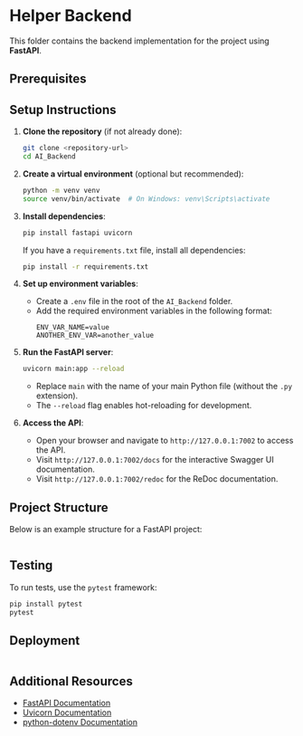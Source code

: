 # Helper Backend

This folder contains the backend implementation for the project using **FastAPI**.

## Prerequisites



## Setup Instructions

1. **Clone the repository** (if not already done):
   ```bash
   git clone <repository-url>
   cd AI_Backend
   ```

2. **Create a virtual environment** (optional but recommended):
   ```bash
   python -m venv venv
   source venv/bin/activate  # On Windows: venv\Scripts\activate
   ```

3. **Install dependencies**:
   ```bash
   pip install fastapi uvicorn
   ```

   If you have a `requirements.txt` file, install all dependencies:
   ```bash
   pip install -r requirements.txt
   ```

4. **Set up environment variables**:
   - Create a `.env` file in the root of the `AI_Backend` folder.
   - Add the required environment variables in the following format:
     ```
     ENV_VAR_NAME=value
     ANOTHER_ENV_VAR=another_value
     ```


5. **Run the FastAPI server**:
   ```bash
   uvicorn main:app --reload
   ```

   - Replace `main` with the name of your main Python file (without the `.py` extension).
   - The `--reload` flag enables hot-reloading for development.

6. **Access the API**:
   - Open your browser and navigate to `http://127.0.0.1:7002` to access the API.
   - Visit `http://127.0.0.1:7002/docs` for the interactive Swagger UI documentation.
   - Visit `http://127.0.0.1:7002/redoc` for the ReDoc documentation.

## Project Structure

Below is an example structure for a FastAPI project:

```

```

## Testing

To run tests, use the `pytest` framework:
```bash
pip install pytest
pytest
```

## Deployment

```
```

## Additional Resources

- [FastAPI Documentation](https://fastapi.tiangolo.com/)
- [Uvicorn Documentation](https://www.uvicorn.org/)
- [python-dotenv Documentation](https://saurabh-kumar.com/python-dotenv/)